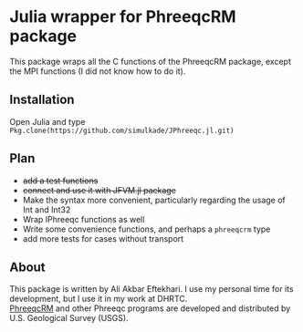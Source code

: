 # Julia wrapper for PhreeqcRM package
This package wraps all the C functions of the PhreeqcRM package, except the MPI
functions (I did not know how to do it).  

## Installation
Open Julia and type `Pkg.clone(https://github.com/simulkade/JPhreeqc.jl.git)`

## Plan
  - ~~add a test functions~~
  - ~~connect and use it with JFVM.jl package~~
  - Make the syntax more convenient, particularly regarding the usage of Int and Int32
  - Wrap IPhreeqc functions as well
  - Write some convenience functions, and perhaps a `phreeqcrm` type
  - add more tests for cases without transport

## About
This package is written by Ali Akbar Eftekhari. I use my personal time for its development, but I use it in my work at DHRTC.  
[PhreeqcRM](http://wwwbrr.cr.usgs.gov/projects/GWC_coupled/phreeqc/) and other Phreeqc programs are developed and distributed by U.S. Geological Survey (USGS).
